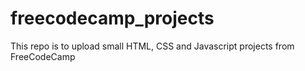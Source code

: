 # freecodecamp_projects
This repo is to upload small HTML, CSS and Javascript projects from FreeCodeCamp